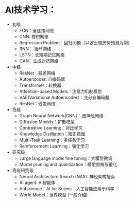 # AI技术学习：
- 初级
  - FCN：全连接网络
  - CNN: 卷积网络
  - Regression Problem：回归问题（以波士顿房价预测为例）
  - RNN： 循环网络
  - LSTN：长短期记忆网络  
  - GAN：生成对抗网络 
- 中级
  - ResNet：残差网络
  - Autoencoder: 自编码器
  - Transformer：转换器
  - Attention-based Models：注意力机制模型 
  - VAE(Variational Autoencoder）：变分自编码器
  - ResNet：残差网络 
- 高级
  - Graph Neural Network(GNN）：图神经网络
  - Diffusion Models：扩散模型
  - Contrastive Learning：对比学习
  - Knowledge Distillation：知识蒸馏
  - Multi-Task Learning：多任务学习  
  - Reinforcement Learning：强化学习
- 研究级
  - Large language model fine tuning：大模型微调    
  - Model pruning and quantization：模型剪枝与量化 
- 高级研究级 
  - Neural Architecture Search (NAS): 神经架构搜索
  - AI agent: AI智能体
  - AI4science：AI for Scienc：人工智能应用于科学
  - World Model：世界模型 (一般介绍)
